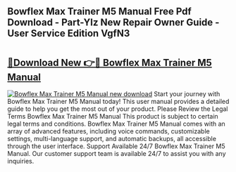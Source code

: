 ## Bowflex Max Trainer M5 Manual Free Pdf Download - Part-YIz New Repair Owner Guide - User Service Edition VgfN3

# <h2><a href="http://bc42101.oget.top/?id=Bowflex+Max+Trainer+M5+Manual">🔗Download New 👉🔴 Bowflex Max Trainer M5 Manual</a></h2>

[![Bowflex Max Trainer M5 Manual new download](https://i.imgur.com/5g1atiW.png)](http://bc42101.oget.top/?id=Bowflex+Max+Trainer+M5+Manual)
Start your journey with Bowflex Max Trainer M5 Manual today! This user manual provides a detailed guide to help you get the most out of your product. Please Review the Legal Terms Bowflex Max Trainer M5 Manual This product is subject to certain legal terms and conditions. Bowflex Max Trainer M5 Manual comes with an array of advanced features, including voice commands, customizable settings, multi-language support, and automatic backups, all accessible through the user interface. Support Available 24/7 Bowflex Max Trainer M5 Manual. Our customer support team is available 24/7 to assist you with any inquiries.
